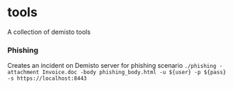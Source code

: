 # tools
A collection of demisto tools

### Phishing
Creates an incident on Demisto server for phishing scenario
```./phishing -attachment Invoice.doc -body phishing_body.html -u ${user} -p ${pass} -s https://localhost:8443 ```

